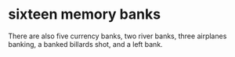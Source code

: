 # sixteen memory banks

There are also five currency banks, two river banks, three airplanes banking, a banked billards shot, and a left bank.
